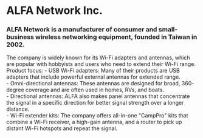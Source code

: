 # ALFA Network Inc. </br>
### ALFA Network is a manufacturer of consumer and small-business wireless networking equipment, founded in Taiwan in 2002. 

<p>
The company is widely known for its Wi-Fi adapters and antennas, which are popular with hobbyists and users who need to extend their Wi-Fi range. 
Product focus: 
- USB Wi-Fi adapters: Many of their products are USB adapters that include powerful external antennas for extended range. </br>
- Omni-directional antennas: These antennas are designed for broad, 360-degree coverage and are often used in homes, RVs, and boats. </br>
- Directional antennas: ALFA also makes panel antennas that concentrate the signal in a specific direction for better signal strength over a longer distance. </br>
- Wi-Fi extender kits: The company offers all-in-one "CampPro" kits that combine a Wi-Fi receiver, a high-gain antenna, and a router to pick up distant Wi-Fi hotspots and repeat the signal. </br> 
</p>
